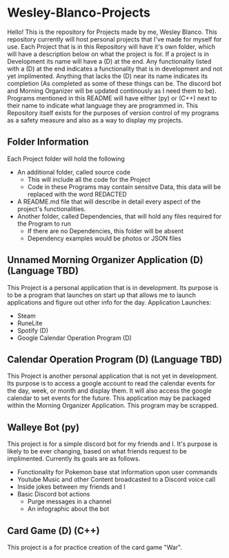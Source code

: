# Wesley-Blanco-Projects

Hello! This is the repository for Projects made by me, Wesley Blanco. This repository currently will host personal projects that I've made for myself for use. Each Project that is in this Repository will have it's own folder, which will have a description below on what the project is for. If a project is in Development its name will have a (D) at the end. Any functionality listed with a (D) at the end indicates a functionality that is in development and not yet implimented. Anything that lacks the (D) near its name indicates its completion (As completed as some of these things can be. The discord bot and Morning Organizer will be updated continously as I need them to be). Programs mentioned in this README will have either (py) or (C++) next to their name to indicate what language they are programmed in. This Repository itself exists for the purposes of version control of my programs as a safety measure and also as a way to display my projects. 

## Folder Information

Each Project folder will hold the following

* An additional folder, called source code
  * This will include all the code for the Project
  * Code in these Programs may contain sensitve Data, this data will be replaced with the word REDACTED
* A README.md file that will describe in detail every aspect of the project's functionalities. 
* Another folder, called Dependencies, that will hold any files required for the Program to run
  * If there are no Dependencies, this folder will be absent
  * Dependency examples would be photos or JSON files

## Unnamed Morning Organizer Application (D) (Language TBD)

This Project is a personal application that is in development. Its purpose is to be a program that launches on start up that allows me to launch applications and figure out other info for the day. 
Application Launches:
  * Steam
  * RuneLite
  * Spotify (D)
  * Google Calendar Operation Program (D)
  

## Calendar Operation Program (D) (Language TBD)

This Project is another personal application that is not yet in development. Its purpose is to access a google account to read the calendar events for the day, week, or month and display them. It will also access the google calendar to set events for the future. This application may be packaged within the Morning Organizer Application. This program may be scrapped.


## Walleye Bot (py)

This project is for a simple discord bot for my friends and I. It's purpose is likely to be ever changing, based on what friends request to be implimented. Currently its goals are as follows.
  * Functionality for Pokemon base stat information upon user commands
  * Youtube Music and other Content broadcasted to a Discord voice call
  * Inside jokes between my friends and I
  * Basic Discord bot actions
     * Purge messages in a channel
     * An infographic about the bot


## Card Game (D) (C++)

This project is a for practice creation of the card game "War". 
